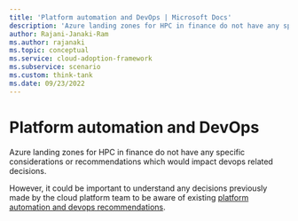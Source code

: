 ```yaml
---
title: 'Platform automation and DevOps | Microsoft Docs'
description: 'Azure landing zones for HPC in finance do not have any specific considerations or recommendations which would impact devops related decisions.'
author: Rajani-Janaki-Ram
ms.author: rajanaki
ms.topic: conceptual
ms.service: cloud-adoption-framework
ms.subservice: scenario
ms.custom: think-tank
ms.date: 09/23/2022
---
```


# Platform automation and DevOps

 Azure landing zones for HPC in finance do not have any specific considerations or recommendations which would impact devops related decisions.

However, it could be important to understand any decisions previously made by the cloud platform team to be aware of existing [platform automation and devops recommendations](/azure/cloud-adoption-framework/ready/landing-zone/design-area/platform-automation-devops).